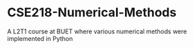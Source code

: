 # CSE218-Numerical-Methods
A L2T1 course at BUET where various numerical methods were implemented in Python

